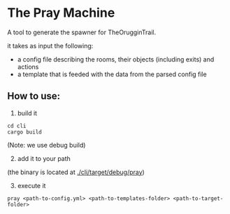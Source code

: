 # The Pray Machine

A tool to generate the spawner for TheOrugginTrail.

it takes as input the following:

- a config file describing the rooms, their objects (including exits) and actions
- a template that is feeded with the data from the parsed config file

## How to use:

1. build it

```
cd cli
cargo build
```

(Note: we use debug build)

2. add it to your path

(the binary is located at [./cli/target/debug/pray](./cli/target/debug/pray))

3. execute it

```
pray <path-to-config.yml> <path-to-templates-folder> <path-to-target-folder>
```
